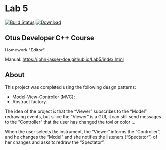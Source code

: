 # Lab 5
[![Build Status](https://travis-ci.org/John-Jasper-Doe/Lab5.svg?branch=master)](https://travis-ci.org/John-Jasper-Doe/Lab5)
[ ![Download](https://api.bintray.com/packages/john-jasper-doe/otus-cpp/homeworks/images/download.svg?version=editor) ](https://bintray.com/john-jasper-doe/otus-cpp/homeworks/editor/link)

## Otus Developer C++ Course
Homework "Editor"

Manual: https://john-jasper-doe.github.io/Lab5/index.html

## About

This project was completed using the following design patterns:

- Model-View-Controller (MVC);
- Abstract factory.

The idea of the project is that the “Viewer” subscribes to the “Model” redrawing events, but since the “Viewer” is a GUI, it can still send messages to the “Controller” that the user has changed the tool or color ...

When the user selects the instrument, the “Viewer” informs the “Controller”, and he changes the “Model” and she notifies the listeners (“Spectator”) of her changes and asks to redraw the “Spectator”.
